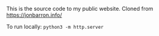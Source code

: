 This is the source code to my public website. Cloned from https://jonbarron.info/

To run locally: `python3 -m http.server` 